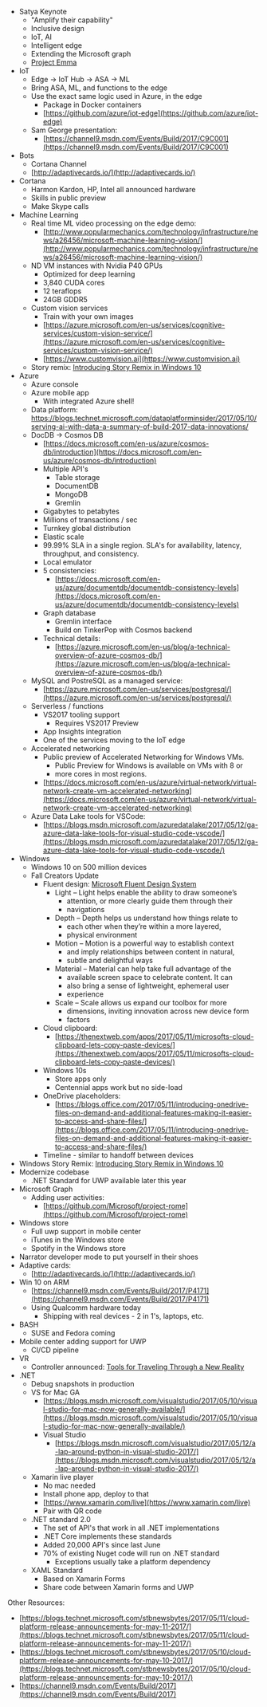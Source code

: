 * Satya Keynote
    * "Amplify their capability"
    * Inclusive design
    * IoT, AI
    * Intelligent edge
    * Extending the Microsoft graph
    * [Project Emma ](https://www.youtube.com/watch?v=k9Rm-U9havE)
* IoT
    * Edge -> IoT Hub -> ASA -> ML
    * Bring ASA, ML, and functions to the edge
    * Use the exact same logic used in Azure, in the edge
        * Package in Docker containers
        * [https://github.com/azure/iot-edge](https://github.com/azure/iot-edge)
    * Sam George presentation:
        * [https://channel9.msdn.com/Events/Build/2017/C9C001](https://channel9.msdn.com/Events/Build/2017/C9C001)
* Bots
    * Cortana Channel
    * [http://adaptivecards.io/](http://adaptivecards.io/)
* Cortana
    * Harmon Kardon, HP, Intel all announced hardware
    * Skills in public preview
    * Make Skype calls
* Machine Learning
    * Real time ML video processing on the edge demo:
        * [http://www.popularmechanics.com/technology/infrastructure/news/a26456/microsoft-machine-learning-vision/](http://www.popularmechanics.com/technology/infrastructure/news/a26456/microsoft-machine-learning-vision/)
    * ND VM instances with Nvidia P40 GPUs
        * Optimized for deep learning
        * 3,840 CUDA cores
        * 12 teraflops
        * 24GB GDDR5
    * Custom vision services
        * Train with your own images
        * [https://azure.microsoft.com/en-us/services/cognitive-services/custom-vision-service/](https://azure.microsoft.com/en-us/services/cognitive-services/custom-vision-service/)
        * [https://www.customvision.ai](https://www.customvision.ai)
    * Story remix: [Introducing Story Remix in Windows 10](https://www.youtube.com/watch?v=kh0be6z-Zl8)
* Azure
    * Azure console
    * Azure mobile app
        * With integrated Azure shell!
    * Data platform:
        https://blogs.technet.microsoft.com/dataplatforminsider/2017/05/10/serving-ai-with-data-a-summary-of-build-2017-data-innovations/
    * DocDB -> Cosmos DB
        * [https://docs.microsoft.com/en-us/azure/cosmos-db/introduction](https://docs.microsoft.com/en-us/azure/cosmos-db/introduction)
        * Multiple API's
            * Table storage
            * DocumentDB
            * MongoDB
            * Gremlin
        * Gigabytes to petabytes
        * Millions of transactions / sec
        * Turnkey global distribution
        * Elastic scale
        * 99.99% SLA in a single region. SLA's for availability, latency, throughput, and consistency.
        * Local emulator
        * 5 consistencies:
            * [https://docs.microsoft.com/en-us/azure/documentdb/documentdb-consistency-levels](https://docs.microsoft.com/en-us/azure/documentdb/documentdb-consistency-levels)
        * Graph database
            * Gremlin interface
            * Build on TinkerPop with Cosmos backend
        * Technical details:
            * [https://azure.microsoft.com/en-us/blog/a-technical-overview-of-azure-cosmos-db/](https://azure.microsoft.com/en-us/blog/a-technical-overview-of-azure-cosmos-db/)
    * MySQL and PostreSQL as a managed service:
        * [https://azure.microsoft.com/en-us/services/postgresql/](https://azure.microsoft.com/en-us/services/postgresql/)
    * Serverless / functions
        * VS2017 tooling support
            * Requires VS2017 Preview
        * App Insights integration
        * One of the services moving to the IoT edge
    * Accelerated networking
        * Public preview of Accelerated Networking for Windows VMs.
            * Public Preview for Windows is available on VMs with 8 or
            * more cores in most regions.
        * [https://docs.microsoft.com/en-us/azure/virtual-network/virtual-network-create-vm-accelerated-networking](https://docs.microsoft.com/en-us/azure/virtual-network/virtual-network-create-vm-accelerated-networking)
    * Azure Data Lake tools for VSCode:
        * [https://blogs.msdn.microsoft.com/azuredatalake/2017/05/12/ga-azure-data-lake-tools-for-visual-studio-code-vscode/](https://blogs.msdn.microsoft.com/azuredatalake/2017/05/12/ga-azure-data-lake-tools-for-visual-studio-code-vscode/)
* Windows
    * Windows 10 on 500 million devices
    * Fall Creators Update
        * Fluent design: [Microsoft Fluent Design System](https://www.youtube.com/watch?v=vcBGj4R7Fo0)
            * Light – Light helps enable the ability to draw someone’s
                * attention, or more clearly guide them through their
                * navigations
            * Depth – Depth helps us understand how things relate to
                * each other when they’re within a more layered,
                * physical environment
            * Motion – Motion is a powerful way to establish context
                * and imply relationships between content in natural,
                * subtle and delightful ways
            * Material – Material can help take full advantage of the
                * available screen space to celebrate content. It can
                * also bring a sense of lightweight, ephemeral user
                * experience
            * Scale – Scale allows us expand our toolbox for more
                * dimensions, inviting innovation across new device form
                * factors
        * Cloud clipboard:
            * [https://thenextweb.com/apps/2017/05/11/microsofts-cloud-clipboard-lets-copy-paste-devices/](https://thenextweb.com/apps/2017/05/11/microsofts-cloud-clipboard-lets-copy-paste-devices/)
        * Windows 10s
            * Store apps only
            * Centennial apps work but no side-load
        * OneDrive placeholders:
            * [https://blogs.office.com/2017/05/11/introducing-onedrive-files-on-demand-and-additional-features-making-it-easier-to-access-and-share-files/](https://blogs.office.com/2017/05/11/introducing-onedrive-files-on-demand-and-additional-features-making-it-easier-to-access-and-share-files/)
        * Timeline - similar to handoff between devices
* Windows Story Remix: [Introducing Story Remix in Windows 10](https://www.youtube.com/watch?v=kh0be6z-Zl8)
* Modernize codebase
    * .NET Standard for UWP available later this year
* Microsoft Graph
    * Adding user activities:
        * [https://github.com/Microsoft/project-rome](https://github.com/Microsoft/project-rome)
* Windows store
    * Full uwp support in mobile center
    * iTunes in the Windows store
    * Spotify in the Windows store
* Narrator developer mode to put yourself in their shoes
* Adaptive cards:
    * [http://adaptivecards.io/](http://adaptivecards.io/)
* Win 10 on ARM
    * [https://channel9.msdn.com/Events/Build/2017/P4171](https://channel9.msdn.com/Events/Build/2017/P4171)
    * Using Qualcomm hardware today
        * Shipping with real devices - 2 in 1's, laptops, etc.
* BASH
    * SUSE and Fedora coming
* Mobile center adding support for UWP
    * CI/CD pipeline
* VR
    * Controller announced: [Tools for Traveling Through a New Reality](https://www.youtube.com/watch?v=1nlcdDNOdm8)
* .NET
    * Debug snapshots in production
    * VS for Mac GA
        * [https://blogs.msdn.microsoft.com/visualstudio/2017/05/10/visual-studio-for-mac-now-generally-available/](https://blogs.msdn.microsoft.com/visualstudio/2017/05/10/visual-studio-for-mac-now-generally-available/)
        * Visual Studio
            * [https://blogs.msdn.microsoft.com/visualstudio/2017/05/12/a-lap-around-python-in-visual-studio-2017/](https://blogs.msdn.microsoft.com/visualstudio/2017/05/12/a-lap-around-python-in-visual-studio-2017/)
    * Xamarin live player
        * No mac needed
        * Install phone app, deploy to that
        * [https://www.xamarin.com/live](https://www.xamarin.com/live)
        * Pair with QR code
    * .NET standard 2.0
        * The set of API's that work in all .NET implementations
        * .NET Core implements these standards
        * Added 20,000 API's since last June
        * 70% of existing Nuget code will run on .NET standard
            * Exceptions usually take a platform dependency
    * XAML Standard
        * Based on Xamarin Forms
        * Share code between Xamarin forms and UWP


Other Resources:

* [https://blogs.technet.microsoft.com/stbnewsbytes/2017/05/11/cloud-platform-release-announcements-for-may-11-2017/](https://blogs.technet.microsoft.com/stbnewsbytes/2017/05/11/cloud-platform-release-announcements-for-may-11-2017/)
* [https://blogs.technet.microsoft.com/stbnewsbytes/2017/05/10/cloud-platform-release-announcements-for-may-10-2017/](https://blogs.technet.microsoft.com/stbnewsbytes/2017/05/10/cloud-platform-release-announcements-for-may-10-2017/)
* [https://channel9.msdn.com/Events/Build/2017](https://channel9.msdn.com/Events/Build/2017)
